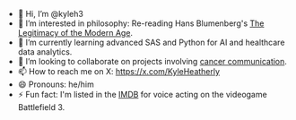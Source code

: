 - 👋 Hi, I’m @kyleh3
- 👀 I’m interested in philosophy: Re-reading Hans Blumenberg's [The Legitimacy of the Modern Age](https://mitpress.mit.edu/9780262521055/the-legitimacy-of-the-modern-age/).
- 🌱 I’m currently learning advanced SAS and Python for AI and healthcare data analytics.
- 💞️ I’m looking to collaborate on projects involving [cancer communication](https://www.cancer.gov/about-cancer/coping/adjusting-to-cancer/communication-pdq).
- 📫 How to reach me on X: https://x.com/KyleHeatherly
- 😄 Pronouns: he/him
- ⚡ Fun fact: I'm listed in the [IMDB](https://www.imdb.com/name/nm4745781/) for voice acting on the videogame Battlefield 3.

<!---
kyleh3/kyleh3 is a ✨ special ✨ repository because its `README.md` (this file) appears on your GitHub profile.
You can click the Preview link to take a look at your changes.
--->
